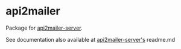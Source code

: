 # api2mailer

Package for [api2mailer-server](https://github.com/trapcodeio/api2mailer-server).

See documentation also available at [api2mailer-server's](https://github.com/trapcodeio/api2mailer-server) readme.md